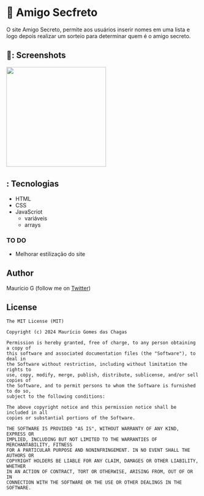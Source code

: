 # 🤠 Amigo Secfreto
O site Amigo Secreto, permite aos usuários inserir nomes em uma lista e logo depois realizar um sorteio para determinar quem é o amigo secreto.


## 📸: Screenshots
<!-- You can add more screenshots here if you like -->
<img src="" width="260">&emsp;


## : Tecnologias
* HTML
* CSS
* JavaScriot
  - variáveis
  - arrays


### TO DO
- Melhorar estilização do site


## Author
Maurício G (follow me on [Twitter](https://twitter.com/maumauriciog))


## License
```
The MIT License (MIT)

Copyright (c) 2024 Maurício Gomes das Chagas

Permission is hereby granted, free of charge, to any person obtaining a copy of
this software and associated documentation files (the "Software"), to deal in
the Software without restriction, including without limitation the rights to
use, copy, modify, merge, publish, distribute, sublicense, and/or sell copies of
the Software, and to permit persons to whom the Software is furnished to do so,
subject to the following conditions:

The above copyright notice and this permission notice shall be included in all
copies or substantial portions of the Software.

THE SOFTWARE IS PROVIDED "AS IS", WITHOUT WARRANTY OF ANY KIND, EXPRESS OR
IMPLIED, INCLUDING BUT NOT LIMITED TO THE WARRANTIES OF MERCHANTABILITY, FITNESS
FOR A PARTICULAR PURPOSE AND NONINFRINGEMENT. IN NO EVENT SHALL THE AUTHORS OR
COPYRIGHT HOLDERS BE LIABLE FOR ANY CLAIM, DAMAGES OR OTHER LIABILITY, WHETHER
IN AN ACTION OF CONTRACT, TORT OR OTHERWISE, ARISING FROM, OUT OF OR IN
CONNECTION WITH THE SOFTWARE OR THE USE OR OTHER DEALINGS IN THE SOFTWARE.
```

